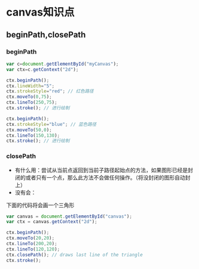 # canvas知识点

## beginPath,closePath

### beginPath

```js
var c=document.getElementById("myCanvas");
var ctx=c.getContext("2d");

ctx.beginPath();
ctx.lineWidth="5";
ctx.strokeStyle="red"; // 红色路径
ctx.moveTo(0,75);
ctx.lineTo(250,75);
ctx.stroke(); // 进行绘制

ctx.beginPath();
ctx.strokeStyle="blue"; // 蓝色路径
ctx.moveTo(50,0);
ctx.lineTo(150,130);
ctx.stroke(); // 进行绘制
```

### closePath

- 有什么用：尝试从当前点返回到当前子路径起始点的方法，如果图形已经是封闭的或者只有一个点，那么此方法不会做任何操作。（将没封闭的图形自动封上）
- 没有会：

下面的代码将会画一个三角形

```js
var canvas = document.getElementById("canvas");
var ctx = canvas.getContext("2d");

ctx.beginPath();
ctx.moveTo(20,20);
ctx.lineTo(200,20);
ctx.lineTo(120,120);
ctx.closePath(); // draws last line of the triangle
ctx.stroke();
```
